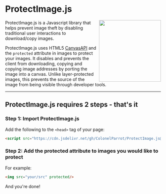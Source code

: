 # ProtectImage.js

<img src="https://user-images.githubusercontent.com/65585002/115801594-21660000-a3ab-11eb-88a0-3dddb0c1afbe.png" height="200" align="right">
ProtectImage.js is a Javascript library that helps prevent image theft by disabling traditional user interactions to download/copy images.



ProtectImage.js uses HTML5 [CanvasAPI](https://developer.mozilla.org/en-US/docs/Web/API/Canvas_API) and the `protected` attribute in images to protect your images. It disables and prevents the client from downloading, copying and copying image addresses by porting the image into a canvas. Unlike layer-protected images, this prevents the source of the image from being visible through developer tools.
<hr>

## ProtectImage.js requires 2 steps - that's it

### Step 1: Import ProtectImage.js

Add the following to the `<head>` tag of your page:

```html
<script src="https://cdn.jsdelivr.net/gh/ColonelParrot/ProtectImage.js@main/src/script%2Cmin.js"></script>
```

### Step 2: Add the protected attribute to images you would like to protect

For example:

```html
<img src="your/src" protected/>
```

And you're done!
